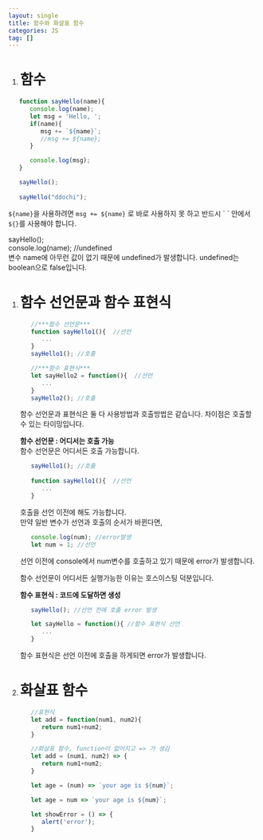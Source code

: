 ```yaml
---
layout: single
title: 함수와 화살표 함수
categories: JS
tag: []
---
```

 
 1. # 함수
   ```js
      function sayHello(name){
         console.log(name); 
         let msg = 'Hello, ';
         if(name){
            msg += `${name}`;
            //msg += ${name};
         }

         console.log(msg);
      }

      sayHello(); 
      
      sayHello("ddochi");
   ```   
   `${name}`을 사용하려면 `msg += ${name}` 로 바로 사용하지 못 하고 반드시 \` \` 안에서 `${}`를 사용해야 합니다.   

   sayHello();   
   console.log(name); //undefined   
   변수 name에 아무런 값이 없기 때문에 undefined가 발생합니다. undefined는 boolean으로 false입니다.   

1. # 함수 선언문과 함수 표현식
   ```js
      //***함수 선언문***
      function sayHello1(){  //선언
         ...
      }
      sayHello1(); //호출

      //***함수 표현식***
      let sayHello2 = function(){  //선언
         ...
      }
      sayHello2(); //호출
   ```   
   함수 선언문과 표현식은 둘 다 사용방법과 호출방법은 같습니다. 차이점은 호출할 수 있는 타이밍입니다.   

   __함수 선언문 : 어디서는 호출 가능__   
   함수 선언문은 어디서든 호출 가능합니다.   
   ```js
      sayHello1(); //호출
      
      function sayHello1(){  //선언
         ...
      }
   ```   
   호출을 선언 이전에 해도 가능합니다.   
   만약 일반 변수가 선언과 호출의 순서가 바뀐다면,
   ```js
      console.log(num); //error발생
      let num = 1; //선언
   ```   
   선언 이전에 console에서 num변수를 호출하고 있기 때문에 error가 발생합니다.   

   함수 선언문이 어디서든 실행가능한 이유는 호스이스팅 덕분입니다.   

   __함수 표현식 : 코드에 도달하면 생성__
   ```js
      sayHello(); //선언 전에 호출 error 발생

      let sayHello = function(){ //함수 표현식 선언
         ...
      }
   ```   
   함수 표현식은 선언 이전에 호출을 하게되면 error가 발생합니다.   

1. # 화살표 함수
   ```js
      //표현식
      let add = function(num1, num2){
         return num1+num2;
      }

      //화살표 함수, function이 없어지고 => 가 생김
      let add = (num1, num2) => {
         return num1+num2;
      }

      let age = (num) => `your age is ${num}`;

      let age = num => `your age is ${num}`;

      let showError = () => {
         alert('error');
      }


   ```
